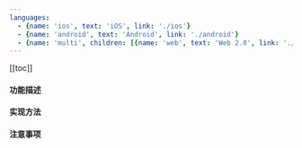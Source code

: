 ```yaml
---
languages:
  - {name: 'ios', text: 'iOS', link: './ios'}
  - {name: 'android', text: 'Android', link: './android'}
  - {name: 'multi', children: [{name: 'web', text: 'Web 2.0', link: './web'}, {name: 'web3', text: 'Web 3.0', link: './web3'}]}
---
```


[[toc]]

#### 功能描述

#### 实现方法

#### 注意事项 
